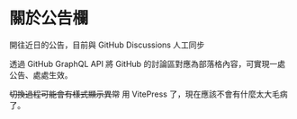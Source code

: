 # 關於公告欄

開往近日的公告，目前與 GitHub Discussions 人工同步

透過 GitHub GraphQL API 將 GitHub 的討論區對應為部落格內容，可實現一處公告、處處生效。

~~切換過程可能會有樣式顯示異常~~ 用 VitePress 了，現在應該不會有什麼太大毛病了。
